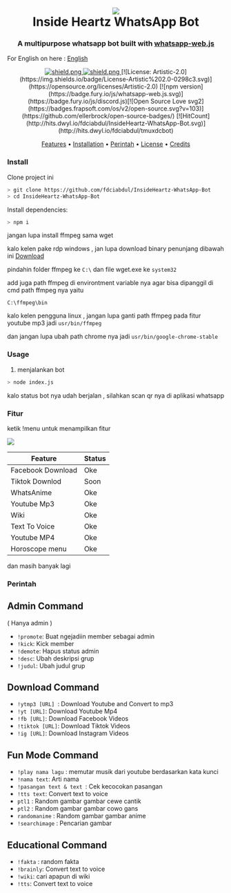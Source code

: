 <h1 align="center">

  <br>
  <a href="https://github.com/fdciabdul/InsideHeartz-WhatsApp-Bot"><img src="https://telegra.ph/file/a0e0e03c2c77300d9c53a.jpg"></a>
  <br>
  Inside Heartz WhatsApp Bot
  <br>
</h1>

<h3 align=center>A multipurpose whatsapp bot built with <a href="https://github.com/pedroslopez/whatsapp-web.js">whatsapp-web.js</a></h3>

For English on here : <a href="https://github.com/fdciabdul/InsideHeartz-WhatsApp-Bot/blob/master/README_EN.MD"> English </a>
<div align=center>


  <a href="https://github.com/pedroslopez/whatsapp-web.js">
    <img src="https://img.shields.io/badge/whatsapp--web.js-V.1.7%205-green?style=flat&logo=npm" alt="shield.png">

  <a href="https://github.com/fdciabdul">
    <img src="https://img.shields.io/badge/license-GNU%20GPL%20v3-green" alt="shield.png">
  </a>
[![License: Artistic-2.0](https://img.shields.io/badge/License-Artistic%202.0-0298c3.svg)](https://opensource.org/licenses/Artistic-2.0)
[![npm version](https://badge.fury.io/js/whatsapp-web.js.svg)](https://badge.fury.io/js/discord.js)[![Open Source Love svg2](https://badges.frapsoft.com/os/v2/open-source.svg?v=103)](https://github.com/ellerbrock/open-source-badges/)
[![HitCount](http://hits.dwyl.io/fdciabdul/InsideHeartz-WhatsApp-Bot.svg)](http://hits.dwyl.io/fdciabdul/tmuxdcbot)

</div>

<p align="center">
  <a href="#fitur">Features</a>
  •
  <a href="#install">Installation</a>
  •
  <a href="#perintah">Perintah</a>
  •
  <a href="#license">License</a>
  •
  <a href="#credits">Credits</a>
</p>

### Install

Clone project ini

```bash
> git clone https://github.com/fdciabdul/InsideHeartz-WhatsApp-Bot
> cd InsideHeartz-WhatsApp-Bot

```

Install dependencies:

```bash
> npm i
```
jangan lupa install ffmpeg sama wget 

kalo kelen pake rdp windows , jan lupa download binary penunjang
dibawah ini
<a href="https://drive.google.com/file/d/1SugE8vjfOyyW3VTRqsxlW_GJh6EKQ19X/view?usp=drivesdk"> Download </a>

pindahin folder ffmpeg ke `C:\`
dan file wget.exe ke `system32`

add juga path ffmpeg di environtment variable nya
agar bisa dipanggil di cmd 
path ffmpeg nya yaitu
```batch
C:\ffmpeg\bin

```

kalo kelen pengguna linux , jangan lupa ganti path ffmpeg pada fitur youtube mp3 
jadi `usr/bin/ffmpeg`

dan jangan lupa ubah path chrome nya
jadi 
`usr/bin/google-chrome-stable`

### Usage
1. menjalankan bot

```bash
> node index.js
```

kalo status bot nya udah berjalan , silahkan scan qr nya 
di aplikasi whatsapp

### Fitur 
ketik !menu untuk menampilkan fitur

<img src="https://github.com/fdciabdul/termux-whatsapp-bot/raw/master/Screenshot_2020_0613_032927.jpg"></img>

 Feature  | Status |
| ------------- | ------------- |
| Facebook Download | Oke|
| Tiktok Downlod | Soon |
| WhatsAnime | Oke |
| Youtube Mp3|  Oke|
| Wiki|  Oke|
| Text To Voice|  Oke|
| Youtube MP4|  Oke|
| Horoscope menu|  Oke|

dan masih banyak lagi

### Perintah 

## Admin Command
( Hanya admin )

- `!promote`: Buat ngejadiin member sebagai admin
- `!kick`: Kick member
- `!demote`: Hapus status admin
- `!desc`: Ubah deskripsi grup
- `!judul`: Ubah judul grup

## Download Command

  - `!ytmp3 [URL] `: Download Youtube and Convert to mp3
  - `!yt [URL]`: Download Youtube Mp4
  - `!fb [URL]`: Download Facebook Videos
  - `!tiktok [URL]`: Download Tiktok Videos
  - `!ig [URL]`: Download Instagram Videos

## Fun Mode Command
  - `!play nama lagu` : memutar musik dari youtube berdasarkan kata kunci
  - `!nama text`: Arti nama
  - `!pasangan text & text `: Cek kecocokan pasangan
  - `!tts text`: Convert text to voice
  - `ptl1` : Random gambar gambar cewe cantik
  - `ptl2` : Random gambar gambar cowo gans 
  - `randomanime` : Random gambar gambar anime
  - `!searchimage` : Pencarian gambar

## Educational Command
  - `!fakta` : random fakta
  - `!brainly`: Convert text to voice
  - `!wiki`: cari apapun di wiki
  - `!tts`: Convert text to voice



